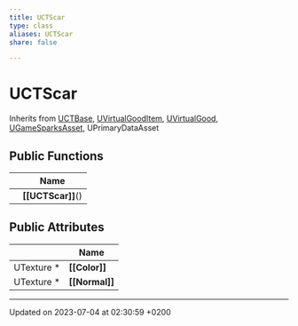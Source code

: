 ```yaml
---
title: UCTScar
type: class
aliases: UCTScar
share: false

---
```


# UCTScar





Inherits from [UCTBase](/docs/SDK/Source/Classes/classUCTBase.md), [UVirtualGoodItem](/docs/SDK/Source/Classes/classUVirtualGoodItem.md), [UVirtualGood](/docs/SDK/Source/Classes/classUVirtualGood.md), [UGameSparksAsset](/docs/SDK/Source/Classes/classUGameSparksAsset.md), UPrimaryDataAsset

## Public Functions

|                | Name           |
| -------------- | -------------- |
| | **[[UCTScar]]**() |

## Public Attributes

|                | Name           |
| -------------- | -------------- |
| UTexture * | **[[Color]]**  |
| UTexture * | **[[Normal]]**  |

-------------------------------

Updated on 2023-07-04 at 02:30:59 +0200